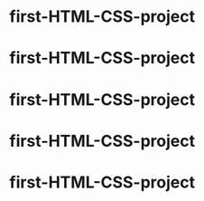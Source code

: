 # first-HTML-CSS-project
# first-HTML-CSS-project
# first-HTML-CSS-project
# first-HTML-CSS-project
# first-HTML-CSS-project
